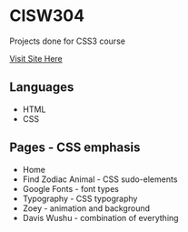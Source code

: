 # CISW304
Projects done for CSS3 course

<a href="https://zeychen.github.io/CISW304">Visit Site Here</a>

## Languages
- HTML
- CSS

## Pages - CSS emphasis
- Home
- Find Zodiac Animal - CSS sudo-elements
- Google Fonts - font types
- Typography - CSS typography
- Zoey - animation and background
- Davis Wushu - combination of everything
